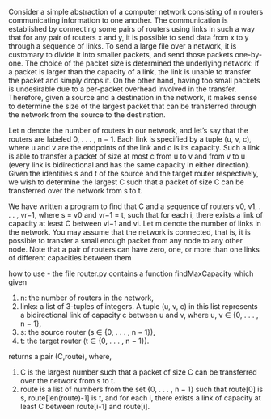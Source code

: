 Consider a simple abstraction of a computer network consisting of n routers communicating information to
one another. The communication is established by connecting some pairs of routers using links in such a
way that for any pair of routers x and y, it is possible to send data from x to y through a sequence of links.
To send a large file over a network, it is customary to divide it into smaller packets, and send those packets
one-by-one. The choice of the packet size is determined the underlying network: if a packet is larger than
the capacity of a link, the link is unable to transfer the packet and simply drops it. On the other hand,
having too small packets is undesirable due to a per-packet overhead involved in the transfer. Therefore,
given a source and a destination in the network, it makes sense to determine the size of the largest packet
that can be transferred through the network from the source to the destination. 

Let n denote the number of routers in our network, and let’s say that the routers are labeled 0, . . . , n − 1.
Each link is specified by a tuple (u, v, c), where u and v are the endpoints of the link and c is its capacity.
Such a link is able to transfer a packet of size at most c from u to v and from v to u (every link is bidirectional
and has the same capacity in either direction). Given the identities s and t of the source and the target router
respectively, we wish to determine the largest C such that a packet of size C can be transferred over the
network from s to t.

We have written a program to find that C and a sequence of routers v0, v1, . . . , vr−1,
where s = v0 and vr−1 = t, such that for each i, there exists a link of capacity at least C between vi−1 and
vi.
Let m denote the number of links in the network. You may assume that the network is connected, that
is, it is possible to transfer a small enough packet from any node to any other node. Note that a pair of
routers can have zero, one, or more than one links of different capacities between them 

how to use - the file router.py contains a function findMaxCapacity which given 
1. n: the number of routers in the network,
2. links: a list of 3-tuples of integers. A tuple (u, v, c) in this list represents a bidirectional link of
capacity c between u and v, where u, v ∈ {0, . . . , n − 1},
3. s: the source router (s ∈ {0, . . . , n − 1}),
4. t: the target router (t ∈ {0, . . . , n − 1}).

returns a pair (C,route), where,
1. C is the largest number such that a packet of size C can be transferred over the network from s to t.
2. route is a list of numbers from the set {0, . . . , n − 1} such that route[0] is s, route[len(route)-1]
is t, and for each i, there exists a link of capacity at least C between route[i-1] and route[i]. 
